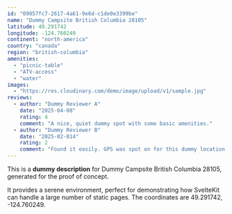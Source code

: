 ```yaml
---
id: "09857fc7-2617-4a61-9e6d-c1de0e3399be"
name: "Dummy Campsite British Columbia 28105"
latitude: 49.291742
longitude: -124.760249
continent: "north-america"
country: "canada"
region: "british-columbia"
amenities:
  - "picnic-table"
  - "ATV-access"
  - "water"
images:
  - "https://res.cloudinary.com/demo/image/upload/v1/sample.jpg"
reviews:
  - author: "Dummy Reviewer A"
    date: "2025-04-08"
    rating: 4
    comment: "A nice, quiet dummy spot with some basic amenities."
  - author: "Dummy Reviewer B"
    date: "2025-02-014"
    rating: 2
    comment: "Found it easily. GPS was spot on for this dummy location."
---
```


This is a **dummy description** for Dummy Campsite British Columbia 28105, generated for the proof of concept.

It provides a serene environment, perfect for demonstrating how SvelteKit can handle a large number of static pages. The coordinates are 49.291742, -124.760249.
